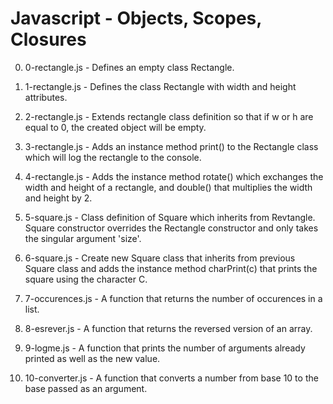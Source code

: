 # Javascript - Objects, Scopes, Closures

0. 0-rectangle.js - Defines an empty class Rectangle.

1. 1-rectangle.js - Defines the class Rectangle with width and height attributes.

2. 2-rectangle.js - Extends rectangle class definition so that if w or h are equal to 0, the created object will be empty.

3. 3-rectangle.js - Adds an instance method print() to the Rectangle class which will log the rectangle to the console.

4. 4-rectangle.js - Adds the instance method rotate() which exchanges the width and height of a rectangle, and double() that multiplies the width and height by 2.

5. 5-square.js - Class definition of Square which inherits from Revtangle. Square constructor overrides the Rectangle constructor and only takes the singular argument 'size'.

6. 6-square.js - Create new Square class that inherits from previous Square class and adds the instance method charPrint(c) that prints the square using the character C.

7. 7-occurences.js - A function that returns  the number of occurences in a list.

8. 8-esrever.js - A function that returns the reversed version of an array.

9. 9-logme.js - A function that prints the number of arguments already printed as well as the new value.

10. 10-converter.js - A function that converts a number from base 10 to the base passed as an argument.
